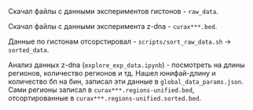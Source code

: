 Cкачал файлы с данными экспериментов гистонов - `raw_data`.

Cкачал файлы с данными эксперимента z-dna - `curax***.bed`.

Данные по гистонам отсорстировал - `scripts/sort_raw_data.sh` -> `sorted_data`.

Анализ данных z-dna (`explore_exp_data.ipynb`) - посмотреть на длины регионов, количество регионов и тд.
Нашел юнифай-длину и количество бп на бин, записал эти данные в `global_data_params.json`.
Сами регионы записал в `curax***.regions-unified.bed`, отсортированные в `curax***.regions-unified.sorted.bed`.

